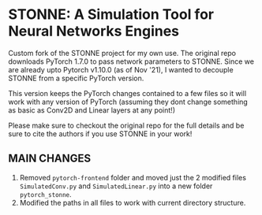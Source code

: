 # STONNE: A Simulation Tool for Neural Networks Engines

Custom fork of the STONNE project for my own use. The original repo downloads PyTorch 1.7.0 to pass network parameters to STONNE. Since we are already upto Pytorch v1.10.0 (as of Nov '21), I wanted to decouple STONNE from a specific PyTorch version. 

This version keeps the PyTorch changes contained to a few files so it will work with any version of PyTorch (assuming they dont change something as basic as Conv2D and Linear layers at any point!)

Please make sure to checkout the original repo for the full details and be sure to cite the authors if you use STONNE in your work! 

## MAIN CHANGES

1. Removed `pytorch-frontend` folder and moved just the 2 modified files `SimulatedConv.py` and `SimulatedLinear.py` into a new folder `pytorch_stonne`. 
2. Modified the paths in all files to work with current directory structure. 
